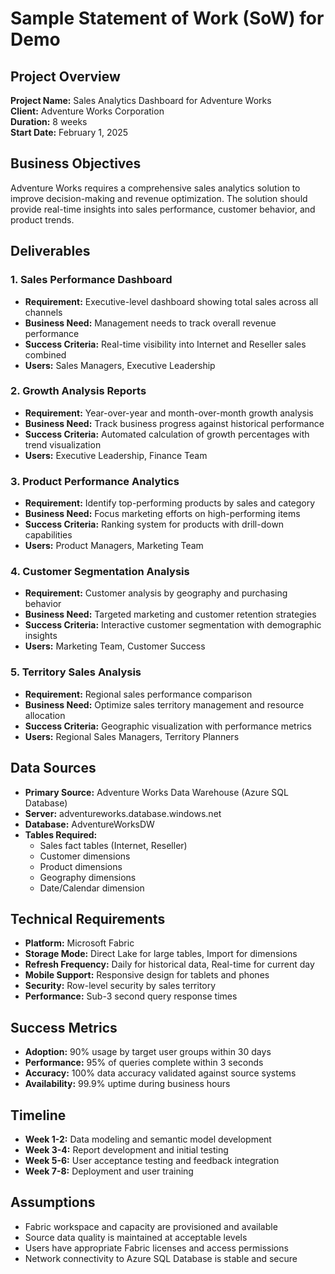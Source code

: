 # Sample Statement of Work (SoW) for Demo

## Project Overview
**Project Name:** Sales Analytics Dashboard for Adventure Works  
**Client:** Adventure Works Corporation  
**Duration:** 8 weeks  
**Start Date:** February 1, 2025  

## Business Objectives
Adventure Works requires a comprehensive sales analytics solution to improve decision-making and revenue optimization. The solution should provide real-time insights into sales performance, customer behavior, and product trends.

## Deliverables

### 1. Sales Performance Dashboard
- **Requirement:** Executive-level dashboard showing total sales across all channels
- **Business Need:** Management needs to track overall revenue performance
- **Success Criteria:** Real-time visibility into Internet and Reseller sales combined
- **Users:** Sales Managers, Executive Leadership

### 2. Growth Analysis Reports
- **Requirement:** Year-over-year and month-over-month growth analysis
- **Business Need:** Track business progress against historical performance
- **Success Criteria:** Automated calculation of growth percentages with trend visualization
- **Users:** Executive Leadership, Finance Team

### 3. Product Performance Analytics
- **Requirement:** Identify top-performing products by sales and category
- **Business Need:** Focus marketing efforts on high-performing items
- **Success Criteria:** Ranking system for products with drill-down capabilities
- **Users:** Product Managers, Marketing Team

### 4. Customer Segmentation Analysis
- **Requirement:** Customer analysis by geography and purchasing behavior
- **Business Need:** Targeted marketing and customer retention strategies
- **Success Criteria:** Interactive customer segmentation with demographic insights
- **Users:** Marketing Team, Customer Success

### 5. Territory Sales Analysis
- **Requirement:** Regional sales performance comparison
- **Business Need:** Optimize sales territory management and resource allocation
- **Success Criteria:** Geographic visualization with performance metrics
- **Users:** Regional Sales Managers, Territory Planners

## Data Sources
- **Primary Source:** Adventure Works Data Warehouse (Azure SQL Database)
- **Server:** adventureworks.database.windows.net
- **Database:** AdventureWorksDW
- **Tables Required:** 
  - Sales fact tables (Internet, Reseller)
  - Customer dimensions
  - Product dimensions
  - Geography dimensions
  - Date/Calendar dimension

## Technical Requirements
- **Platform:** Microsoft Fabric
- **Storage Mode:** Direct Lake for large tables, Import for dimensions
- **Refresh Frequency:** Daily for historical data, Real-time for current day
- **Mobile Support:** Responsive design for tablets and phones
- **Security:** Row-level security by sales territory
- **Performance:** Sub-3 second query response times

## Success Metrics
- **Adoption:** 90% usage by target user groups within 30 days
- **Performance:** 95% of queries complete within 3 seconds
- **Accuracy:** 100% data accuracy validated against source systems
- **Availability:** 99.9% uptime during business hours

## Timeline
- **Week 1-2:** Data modeling and semantic model development
- **Week 3-4:** Report development and initial testing
- **Week 5-6:** User acceptance testing and feedback integration
- **Week 7-8:** Deployment and user training

## Assumptions
- Fabric workspace and capacity are provisioned and available
- Source data quality is maintained at acceptable levels
- Users have appropriate Fabric licenses and access permissions
- Network connectivity to Azure SQL Database is stable and secure
